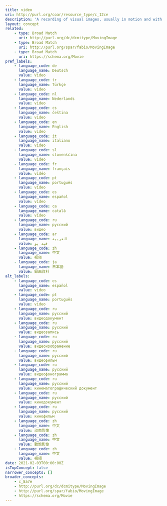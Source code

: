 ```yaml
---
title: video
uri: http://purl.org/coar/resource_type/c_12ce
description: 'A recording of visual images, usually in motion and with sound accompaniment. [Source: http://www.ifla.org/files/assets/cataloguing/isbd/isbd-cons_20110321.pdf ]'
layout: concept
related:
    - type: Broad Match
      uri: http://purl.org/dc/dcmitype/MovingImage
    - type: Broad Match
      uri: http://purl.org/spar/fabio/MovingImage
    - type: Broad Match
      uri: https://schema.org/Movie
pref_labels:
    - language_code: de
      language_name: Deutsch
      value: Video
    - language_code: tr
      language_name: Türkçe
      value: video
    - language_code: nl
      language_name: Nederlands
      value: video
    - language_code: cs
      language_name: čeština
      value: video
    - language_code: en
      language_name: English
      value: video
    - language_code: it
      language_name: italiano
      value: video
    - language_code: sl
      language_name: slovenščina
      value: video
    - language_code: fr
      language_name: français
      value: vidéo
    - language_code: pt
      language_name: português
      value: vídeo
    - language_code: es
      language_name: español
      value: vídeo
    - language_code: ca
      language_name: català
      value: vídeo
    - language_code: ru
      language_name: русский
      value: видео
    - language_code: ar
      language_name: العربية
      value: فيد يو
    - language_code: zh
      language_name: 中文
      value: 视频
    - language_code: ja
      language_name: 日本語
      value: 録画資料
alt_labels:
    - language_code: es
      language_name: español
      value: video
    - language_code: pt
      language_name: português
      value: video
    - language_code: ru
      language_name: русский
      value: видеодокумент
    - language_code: ru
      language_name: русский
      value: видеозапись
    - language_code: ru
      language_name: русский
      value: видеоизображение
    - language_code: ru
      language_name: русский
      value: видеофильм
    - language_code: ru
      language_name: русский
      value: видеофонограмма
    - language_code: ru
      language_name: русский
      value: кинематографический документ
    - language_code: ru
      language_name: русский
      value: кинодокумент
    - language_code: ru
      language_name: русский
      value: кинофильм
    - language_code: zh
      language_name: 中文
      value: 动态影像
    - language_code: zh
      language_name: 中文
      value: 動態影像
    - language_code: zh
      language_name: 中文
      value: 視頻
date: 2021-02-03T00:00:00Z
isTopConcept: false
narrower_concepts: []
broader_concepts:
    - c_8a7e
    - http://purl.org/dc/dcmitype/MovingImage
    - http://purl.org/spar/fabio/MovingImage
    - https://schema.org/Movie
---
```


